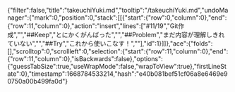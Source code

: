 {"filter":false,"title":"takeuchiYuki.md","tooltip":"/takeuchiYuki.md","undoManager":{"mark":0,"position":0,"stack":[[{"start":{"row":0,"column":0},"end":{"row":11,"column":0},"action":"insert","lines":["#11/19","Git作成","","##Keep","とにかくがんばった","","##Problem","まだ内容が理解しきれていない","","##Try","これから使いこなす！",""],"id":1}]]},"ace":{"folds":[],"scrolltop":0,"scrollleft":0,"selection":{"start":{"row":11,"column":0},"end":{"row":11,"column":0},"isBackwards":false},"options":{"guessTabSize":true,"useWrapMode":false,"wrapToView":true},"firstLineState":0},"timestamp":1668784533214,"hash":"e40b081bef51cf06a8e6469e90750a00b499fa0d"}